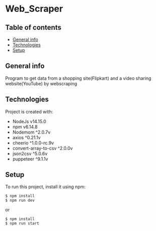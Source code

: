 # Web_Scraper

## Table of contents
* [General info](#general-info)
* [Technologies](#technologies)
* [Setup](#setup)

## General info
Program to get data from a shopping site(Flipkart) and a video sharing website(YouTube) by webscraping
	
## Technologies
Project is created with:
* NodeJs v14.15.0
* npm v6.14.8
* Nodemom ^2.0.7v
* axios ^0.21.1v
* cheerio ^1.0.0-rc.9v
* convert-array-to-csv ^2.0.0v
* json2csv ^5.0.6v
* puppeteer ^9.1.1v

	
## Setup
To run this project, install it using npm:

```
$ npm install
$ npm run dev
```
or

```
$ npm install
$ npm run start
```
